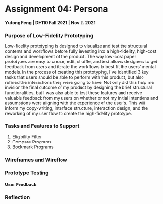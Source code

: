 # Assignment 04: Persona

#### Yutong Feng | DH110 Fall 2021 | Nov 2. 2021

### Purpose of Low-Fidelity Prototyping
Low-fidelity prototyping is designed to visualize and test the structural contents and workflows before fully investing into a high-fidelity, high-cost design and development of the product. The way low-cost paper prototypes are easy to create, edit, shuffle, and test allows designers to get feedback from users and iterate the workflows to best fit the users' mental models. In the process of creating this prototyping, I've identified 3 key tasks that users should be able to perform with this product, but also refined the interactions they were going to have. Not only did this help me invision the final outcome of my product by designing the brief structural functionalities, but I was also able to test these features and receive valuable feedback from my users on whether or not my initial intentions and assumptions were aligning with the experience of the user's. This will inform my copy-writing, interface structure, interaction design, and the reworking of my user flow to create the high-fidelity prototype.

### Tasks and Features to Support
1. Eligibility Filter
2. Compare Programs
3. Bookmark Programs

### Wireframes and Wireflow


### Prototype Testing



#### User Feedback



### Reflection
